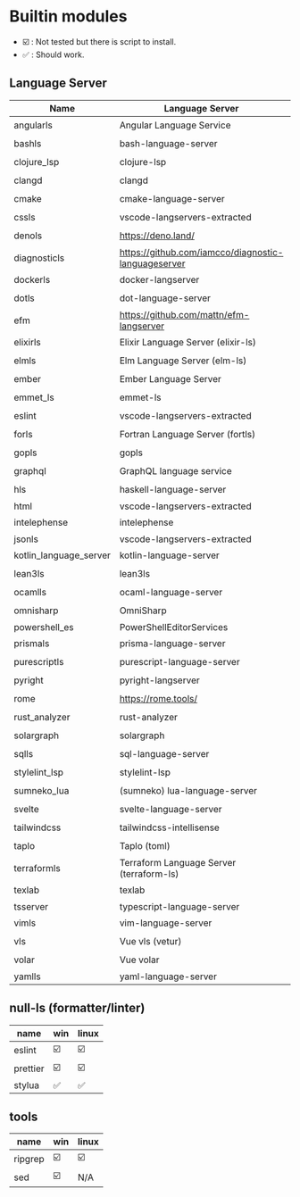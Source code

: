 # Builtin modules

- :ballot_box_with_check: : Not tested but there is script to install.
- :white_check_mark: : Should work.

## Language Server

| Name                   | Language Server                                     | Win                     | Linux                   |
| ---------------------- | --------------------------------------------------- | ----------------------- | ----------------------- |
| angularls              | Angular Language Service                            | :ballot_box_with_check: | :ballot_box_with_check: |
| bashls                 | bash-language-server                                | :ballot_box_with_check: | :ballot_box_with_check: |
| clojure_lsp            | clojure-lsp                                         | :ballot_box_with_check: | :ballot_box_with_check: |
| clangd                 | clangd                                              | :ballot_box_with_check: | :ballot_box_with_check: |
| cmake                  | cmake-language-server                               | :white_check_mark:      | :ballot_box_with_check: |
| cssls                  | vscode-langservers-extracted                        | :ballot_box_with_check: | :ballot_box_with_check: |
| denols                 | https://deno.land/                                  | :ballot_box_with_check: | :ballot_box_with_check: |
| diagnosticls           | https://github.com/iamcco/diagnostic-languageserver | :ballot_box_with_check: | :ballot_box_with_check: |
| dockerls               | docker-langserver                                   | :ballot_box_with_check: | :ballot_box_with_check: |
| dotls                  | dot-language-server                                 | :ballot_box_with_check: | :ballot_box_with_check: |
| efm                    | https://github.com/mattn/efm-langserver             | :ballot_box_with_check: | :ballot_box_with_check: |
| elixirls               | Elixir Language Server (elixir-ls)                  | :ballot_box_with_check: | :ballot_box_with_check: |
| elmls                  | Elm Language Server (elm-ls)                        | :ballot_box_with_check: | :ballot_box_with_check: |
| ember                  | Ember Language Server                               | :ballot_box_with_check: | :ballot_box_with_check: |
| emmet_ls               | emmet-ls                                            | :ballot_box_with_check: | :ballot_box_with_check: |
| eslint                 | vscode-langservers-extracted                        | :ballot_box_with_check: | :ballot_box_with_check: |
| forls                  | Fortran Language Server (fortls)                    | :ballot_box_with_check: | :ballot_box_with_check: |
| gopls                  | gopls                                               | :ballot_box_with_check: | :ballot_box_with_check: |
| graphql                | GraphQL language service                            | :ballot_box_with_check: | :ballot_box_with_check: |
| hls                    | haskell-language-server                             | :ballot_box_with_check: | :ballot_box_with_check: |
| html                   | vscode-langservers-extracted                        | :white_check_mark:      | :white_check_mark:      |
| intelephense           | intelephense                                        | :ballot_box_with_check: | :ballot_box_with_check: |
| jsonls                 | vscode-langservers-extracted                        | :white_check_mark:      | :white_check_mark:      |
| kotlin_language_server | kotlin-language-server                              | :ballot_box_with_check: | :ballot_box_with_check: |
| lean3ls                | lean3ls                                             | :ballot_box_with_check: | :ballot_box_with_check: |
| ocamlls                | ocaml-language-server                               | :ballot_box_with_check: | :ballot_box_with_check: |
| omnisharp              | OmniSharp                                           | :ballot_box_with_check: | :ballot_box_with_check: |
| powershell_es          | PowerShellEditorServices                            | :white_check_mark:      | :white_check_mark:      |
| prismals               | prisma-language-server                              | :ballot_box_with_check: | :ballot_box_with_check: |
| purescriptls           | purescript-language-server                          | :ballot_box_with_check: | :ballot_box_with_check: |
| pyright                | pyright-langserver                                  | :ballot_box_with_check: | :ballot_box_with_check: |
| rome                   | https://rome.tools/                                 | :ballot_box_with_check: | :ballot_box_with_check: |
| rust_analyzer          | rust-analyzer                                       | :white_check_mark:      | :ballot_box_with_check: |
| solargraph             | solargraph                                          | :ballot_box_with_check: | :ballot_box_with_check: |
| sqlls                  | sql-language-server                                 | :ballot_box_with_check: | :ballot_box_with_check: |
| stylelint_lsp          | stylelint-lsp                                       | :ballot_box_with_check: | :ballot_box_with_check: |
| sumneko_lua            | (sumneko) lua-language-server                       | :white_check_mark:      | :ballot_box_with_check: |
| svelte                 | svelte-language-server                              | :ballot_box_with_check: | :ballot_box_with_check: |
| tailwindcss            | tailwindcss-intellisense                            | :white_check_mark:      | :ballot_box_with_check: |
| taplo                  | Taplo (toml)                                        | :ballot_box_with_check: | :ballot_box_with_check: |
| terraformls            | Terraform Language Server (terraform-ls)            | :ballot_box_with_check: | :ballot_box_with_check: |
| texlab                 | texlab                                              | :white_check_mark:      | :ballot_box_with_check: |
| tsserver               | typescript-language-server                          | :white_check_mark:      | :white_check_mark:      |
| vimls                  | vim-language-server                                 | :ballot_box_with_check: | :ballot_box_with_check: |
| vls                    | Vue vls (vetur)                                     | :ballot_box_with_check: | :ballot_box_with_check: |
| volar                  | Vue volar                                           | :ballot_box_with_check: | :ballot_box_with_check: |
| yamlls                 | yaml-language-server                                | :white_check_mark:      | :white_check_mark:      |

## null-ls (formatter/linter)

| name     | win                     | linux                   |
| -------- | ----------------------- | ----------------------- |
| eslint   | :ballot_box_with_check: | :ballot_box_with_check: |
| prettier | :ballot_box_with_check: | :ballot_box_with_check: |
| stylua   | :white_check_mark:      | :white_check_mark:      |

## tools

| name    | win                     | linux                   |
| ------- | ----------------------- | ----------------------- |
| ripgrep | :ballot_box_with_check: | :ballot_box_with_check: |
| sed     | :ballot_box_with_check: | N/A                     |
